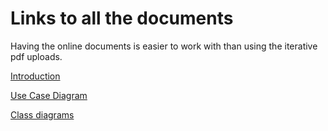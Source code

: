 # Links to all the documents
Having the online documents is easier to work with than  using the iterative pdf uploads.

[Introduction](https://docs.google.com/document/d/1x1_FNuNPJbiUSRwJ-UhDQkd4oWF4cpZVvcM2w6_HG8A/edit?usp=sharing)

[Use Case Diagram](https://www.lucidchart.com/invitations/accept/83cb6776-baea-4d6a-8719-2906468b0c92)

[Class diagrams](https://www.lucidchart.com/invitations/accept/2e21c0bf-27ef-4989-886e-e36a6ffeccfd)

